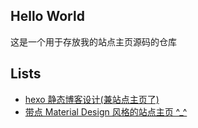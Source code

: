 ## Hello World

这是一个用于存放我的站点主页源码的仓库

## Lists

- [hexo 静态博客设计(兼站点主页了)](http://hexo.hxtao.site/hxtao.site/0/)
- [带点 Material Design 风格的站点主页 ^_^](http://hexo.hxtao.site/hxtao.site/1/)